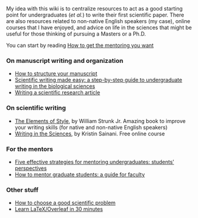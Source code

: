 My idea with this wiki is to centralize resources to act as a good starting point for undergraduates (_et al._) to write their first scientific paper. There are also resources related to non-native English speakers (my case), online courses that I have enjoyed, and advice on life in the sciences that might be useful for those thinking of pursuing a Masters or a Ph.D. 

You can start by reading [How to get the mentoring you want](https://rackham.umich.edu/wp-content/uploads/2018/11/mentoring.pdf)

### On manuscript writing and organization
* [How to structure your manuscript](https://www.elsevier.com/connect/11-steps-to-structuring-a-science-paper-editors-will-take-seriously)
* [Scientific writing made easy: a step-by-step guide to undergraduate writing in the biological sciences](https://esajournals.onlinelibrary.wiley.com/doi/epdf/10.1002/bes2.1258)
* [Writing a scientific research article](http://www.columbia.edu/cu/biology/ug/research/paper.html)

### On scientific writing 
* [The Elements of Style](https://www.amazon.com/dp/B01N1W9UQM/ref=rdr_ext_sb_ti_sims_1), by William Strunk Jr. Amazing book to improve your writing skills (for native and non-native English speakers)
* [Writing in the Sciences](https://online.stanford.edu/courses/som-y0010-writing-sciences), by Kristin Sainani. Free online course

### For the mentors
* [Five effective strategies for mentoring undergraduates: students’ perspectives](https://www.cur.org/assets/1/7/333Spring13Pita11-15.pdf)
* [How to mentor graduate students: a guide for faculty](https://rackham.umich.edu/wp-content/uploads/2018/11/Fmentoring.pdf)

### Other stuff
* [How to choose a good scientific problem](https://www.cell.com/molecular-cell/fulltext/S1097-2765(09)00641-8?_returnURL=https%3A%2F%2Flinkinghub.elsevier.com%2Fretrieve%2Fpii%2FS1097276509006418%3Fshowall%3Dtrue)
* [Learn LaTeX/Overleaf in 30 minutes](https://www.overleaf.com/learn/latex/Learn_LaTeX_in_30_minutes)
